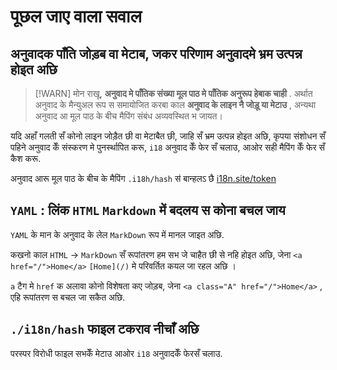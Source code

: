 # पूछल जाए वाला सवाल

## अनुवादक पाँति जोड़ब वा मेटाब, जकर परिणाम अनुवादमे भ्रम उत्पन्न होइत अछि

> [!WARN]
> मोन राखू, **अनुवाद मे पाँतिक संख्या मूल पाठ मे पाँतिक अनुरूप हेबाक चाही** .
> अर्थात अनुवाद के मैन्युअल रूप स समायोजित करबा काल **अनुवाद के लाइन नै जोड़ू या मेटाउ** , अन्यथा अनुवाद आ मूल पाठ के बीच मैपिंग संबंध अव्यवस्थित भ जायत।

यदि अहाँ गलती सँ कोनो लाइन जोड़ैत छी वा मेटाबैत छी, जाहि सँ भ्रम उत्पन्न होइत अछि, कृपया संशोधन सँ पहिने अनुवाद केँ संस्करण मे पुनर्स्थापित करू, `i18` अनुवाद केँ फेर सँ चलाउ, आओर सही मैपिंग केँ फेर सँ कैश करू.

अनुवाद आरू मूल पाठ के बीच के मैपिंग `.i18h/hash` स॑ बान्हलऽ छै [i18n.site/token](//i18n.site/token)

## `YAML` : लिंक `HTML` `Markdown` में बदलय स कोना बचल जाय

`YAML` के मान के अनुवाद के लेल `MarkDown` रूप में मानल जाइत अछि.

कखनो काल `HTML` → `MarkDown` सँ रूपांतरण हम सभ जे चाहैत छी से नहि होइत अछि, जेना `<a href="/">Home</a>` `[Home](/)` मे परिवर्तित कयल जा रहल अछि ।

`a` टैग मे `href` क अलावा कोनो विशेषता कए जोड़ब, जेना `<a class="A" href="/">Home</a>` , एहि रूपांतरण स बचल जा सकैत अछि.

## `./i18n/hash` फाइल टकराव नीचाँ अछि

परस्पर विरोधी फाइल सभकेँ मेटाउ आओर `i18` अनुवादकेँ फेरसँ चलाउ.